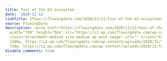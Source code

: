 ```yaml
---
title: Tour of the D3 ecosystem
date: '2020-11-11'
linkTitle: https://flowingdata.com/2020/11/11/tour-of-the-d3-ecosystem/
source: FlowingData
description: <p><a href="https://flowingdata.com/2020/11/11/tour-of-the-d3-ecosystem/"><img
  width="750" height="564" src="https://i2.wp.com/flowingdata.com/wp-content/uploads/2020/11/Touring-the-D3-ecosystem.png?fit=750%2C564&amp;ssl=1"
  class="attachment-medium size-medium wp-post-image" alt="" srcset="https://i2.wp.com/flowingdata.com/wp-content/uploads/2020/11/Touring-the-D3-ecosystem.png?w=1300&amp;ssl=1
  1300w, https://i2.wp.com/flowingdata.com/wp-content/uploads/2020/11/Touring-the-D3-ecosystem.png?resize=750%2C564&amp;ssl=1
  750w, https://i2.wp.com/flowingdata.com/wp-content/uploads/2020/11/Touring-the ...
disable_comments: true
---
```

<p><a href="https://flowingdata.com/2020/11/11/tour-of-the-d3-ecosystem/"><img width="750" height="564" src="https://i2.wp.com/flowingdata.com/wp-content/uploads/2020/11/Touring-the-D3-ecosystem.png?fit=750%2C564&amp;ssl=1" class="attachment-medium size-medium wp-post-image" alt="" srcset="https://i2.wp.com/flowingdata.com/wp-content/uploads/2020/11/Touring-the-D3-ecosystem.png?w=1300&amp;ssl=1 1300w, https://i2.wp.com/flowingdata.com/wp-content/uploads/2020/11/Touring-the-D3-ecosystem.png?resize=750%2C564&amp;ssl=1 750w, https://i2.wp.com/flowingdata.com/wp-content/uploads/2020/11/Touring-the ...